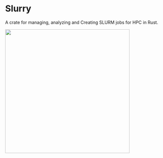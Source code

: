 # Slurry
A crate for managing, analyzing and Creating SLURM jobs for HPC in Rust.

<img src="https://github.com/user-attachments/assets/f6aec1b0-0906-46d7-a681-1df85c1ef844" width="400" />
